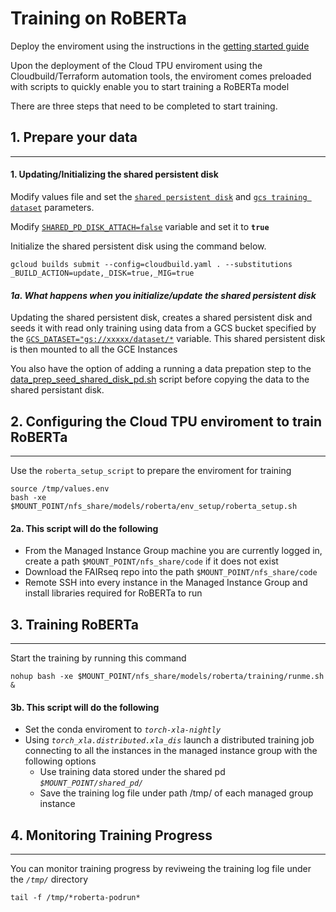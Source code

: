 # Training on RoBERTa

Deploy the enviroment using the instructions in the [getting started guide](/Readme.md/#getting-started)

Upon the deployment of the Cloud TPU enviroment using the Cloudbuild/Terraform automation tools, the enviroment comes preloaded with scripts to quickly enable you to start training a RoBERTa model

There are three steps that need to be completed to start training. 

## 1. Prepare your data
---

#### 1. Updating/Initializing the shared persistent disk

Modify values file and set the [`shared persistent disk`](/values.env#L43) and [`gcs training dataset`](/values.env#L12) parameters. 

Modify [`SHARED_PD_DISK_ATTACH=false`](/values.env#L44) variable and set it to **`true`**

Initialize the shared persistent disk using the command below.

```
gcloud builds submit --config=cloudbuild.yaml . --substitutions _BUILD_ACTION=update,_DISK=true,_MIG=true
```

#### *1a. What happens when you initialize/update the shared persistent disk* 

Updating the shared persistent  disk, creates a shared persistent disk and seeds it with read only training using data from a GCS bucket specified by the [`GCS_DATASET="gs://xxxxx/dataset/*`](/values.env#L18) variable. This shared persistent disk is then mounted to all the GCE Instances

You also have the option of adding a running a data prepation step to the [data_prep_seed_shared_disk_pd.sh](/models/roberta/env_setup/data_prep_seed_shared_disk_pd.sh#L36) script before copying the data to the shared persistant disk.


## 2. Configuring the Cloud TPU enviroment to train RoBERTa 
---

Use the `roberta_setup_script` to prepare the enviroment for training 

```
source /tmp/values.env
bash -xe $MOUNT_POINT/nfs_share/models/roberta/env_setup/roberta_setup.sh
```

#### 2a. This script will do the following
- From the Managed Instance Group machine you are currently logged in, create a path `$MOUNT_POINT/nfs_share/code` if it does not exist 
- Download the FAIRseq repo into the path `$MOUNT_POINT/nfs_share/code`
- Remote SSH into every instance in the Managed Instance Group and install libraries required for RoBERTa to run  

## 3. Training  RoBERTa 
---

Start the training by running this command 

```
nohup bash -xe $MOUNT_POINT/nfs_share/models/roberta/training/runme.sh &
```

#### 3b. This script will do the following
- Set the conda enviroment to *`torch-xla-nightly`*
- Using *`torch_xla.distributed.xla_dis`* launch a distributed training job connecting to all the instances in the managed instance group with the following options
    - Use training data stored under the shared pd *`$MOUNT_POINT/shared_pd/`*
    - Save the training log file under path /tmp/ of each managed group instance 


## 4. Monitoring Training Progress 
---

You can monitor training progress by reviweing the training log file under the *`/tmp/`* directory 

```
tail -f /tmp/*roberta-podrun*
````

